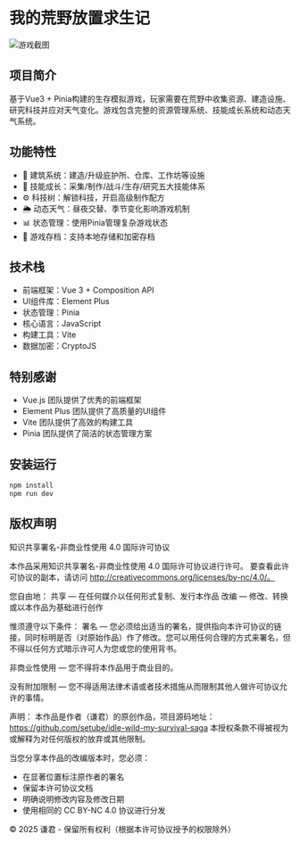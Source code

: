 # 我的荒野放置求生记
![游戏截图](https://i.miji.bid/2025/04/04/0917160f7f1173616432b3dfab50fc85.png)

## 项目简介
基于Vue3 + Pinia构建的生存模拟游戏，玩家需要在荒野中收集资源、建造设施、研究科技并应对天气变化。游戏包含完整的资源管理系统、技能成长系统和动态天气系统。

## 功能特性
- 🏡 建筑系统：建造/升级庇护所、仓库、工作坊等设施
- 🌟 技能成长：采集/制作/战斗/生存/研究五大技能体系
- ⚙️ 科技树：解锁科技，开启高级制作配方
- 🌦️ 动态天气：昼夜交替、季节变化影响游戏机制
- 📊 状态管理：使用Pinia管理复杂游戏状态
- 💾 游戏存档：支持本地存储和加密存档

## 技术栈
- 前端框架：Vue 3 + Composition API
- UI组件库：Element Plus
- 状态管理：Pinia
- 核心语言：JavaScript
- 构建工具：Vite
- 数据加密：CryptoJS

## 特别感谢
- Vue.js 团队提供了优秀的前端框架
- Element Plus 团队提供了高质量的UI组件
- Vite 团队提供了高效的构建工具
- Pinia 团队提供了简洁的状态管理方案

## 安装运行
```bash
npm install
npm run dev
```

## 版权声明
知识共享署名-非商业性使用 4.0 国际许可协议

本作品采用知识共享署名-非商业性使用 4.0 国际许可协议进行许可。
要查看此许可协议的副本，请访问 http://creativecommons.org/licenses/by-nc/4.0/。

您自由地：
共享 — 在任何媒介以任何形式复制、发行本作品
改编 — 修改、转换或以本作品为基础进行创作

惟须遵守以下条件：
署名 — 您必须给出适当的署名，提供指向本许可协议的链接，同时标明是否（对原始作品）作了修改。您可以用任何合理的方式来署名，但不得以任何方式暗示许可人为您或您的使用背书。

非商业性使用 — 您不得将本作品用于商业目的。

没有附加限制 — 您不得适用法律术语或者技术措施从而限制其他人做许可协议允许的事情。

声明：
本作品是作者（谦君）的原创作品，项目源码地址：https://github.com/setube/idle-wild-my-survival-saga
本授权条款不得被视为或解释为对任何版权的放弃或其他限制。

当您分享本作品的改编版本时，您必须：
- 在显著位置标注原作者的署名
- 保留本许可协议文档
- 明确说明修改内容及修改日期
- 使用相同的 CC BY-NC 4.0 协议进行分发

© 2025 谦君 - 保留所有权利（根据本许可协议授予的权限除外）
